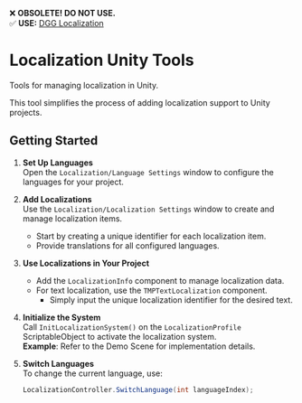 ❌ **OBSOLETE! DO NOT USE.**  
✅ **USE:** [DGG Localization](https://github.com/DaniilDGG/DGG-Localization)

# Localization Unity Tools

Tools for managing localization in Unity.

This tool simplifies the process of adding localization support to Unity projects.

## Getting Started

1. **Set Up Languages**  
   Open the `Localization/Language Settings` window to configure the languages for your project.

2. **Add Localizations**  
   Use the `Localization/Localization Settings` window to create and manage localization items.  
   - Start by creating a unique identifier for each localization item.  
   - Provide translations for all configured languages.

3. **Use Localizations in Your Project**  
   - Add the `LocalizationInfo` component to manage localization data.  
   - For text localization, use the `TMPTextLocalization` component.  
     - Simply input the unique localization identifier for the desired text.

4. **Initialize the System**  
   Call `InitLocalizationSystem()` on the `LocalizationProfile` ScriptableObject to activate the localization system.  
   **Example**: Refer to the Demo Scene for implementation details.

5. **Switch Languages**  
   To change the current language, use:  
   ```csharp
   LocalizationController.SwitchLanguage(int languageIndex);
